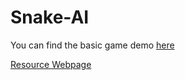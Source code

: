 # Snake-AI


You can find the basic game demo [here](https://drive.google.com/file/d/1CNqgc_5zQGanXpYcHHVvlu6Re66HdskK/view?usp=drivesdk)

[Resource Webpage](https://www.notion.so/SOC-Snake-AI-Project-471ff57983a24f749ca0ec08df8c9472)
